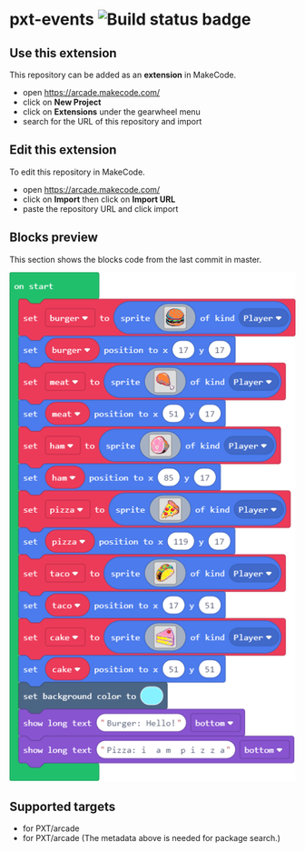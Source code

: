 # pxt-events ![Build status badge](https://github.com/terrellcowherd/pxt-events/workflows/MakeCode/badge.svg)



## Use this extension

This repository can be added as an **extension** in MakeCode.

* open https://arcade.makecode.com/
* click on **New Project**
* click on **Extensions** under the gearwheel menu
* search for the URL of this repository and import

## Edit this extension

To edit this repository in MakeCode.

* open https://arcade.makecode.com/
* click on **Import** then click on **Import URL**
* paste the repository URL and click import

## Blocks preview

This section shows the blocks code from the last commit in master.

![A rendered view of the blocks](https://github.com/terrellcowherd/pxt-events/raw/master/.makecode/blocks.png)

## Supported targets

* for PXT/arcade
* for PXT/arcade
(The metadata above is needed for package search.)


